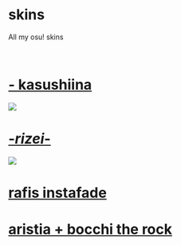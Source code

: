 # skins
All my osu! skins


<br>


# [- kasushiina](https://github.com/rudj-skinhub/woal/raw/tyfh/knko/-%20kasushiina.osk)
[![](https://i.ibb.co/kVZ7vKV/screenshot039.jpg)](https://github.com/rudj-skinhub/woal/raw/tyfh/knko/-%20kasushiina.osk)

# [-_rizei_-](https://github.com/rudj-skinhub/woal/raw/tyfh/knko/-_rizei_-.osk)
[![](https://i.ibb.co/5RxH3Jg/screenshot050.jpg)](https://github.com/rudj-skinhub/woal/raw/tyfh/knko/-_rizei_-.osk)

# [rafis instafade](https://cdn.discordapp.com/attachments/880413183347687518/1110613782130077786/-_rafis.osk) 

# [aristia + bocchi the rock](https://cdn.discordapp.com/attachments/880413183347687518/1110615784587268136/-_BOCCHI_BOCCHI.osk)



#

  <br></br>
  </p>
